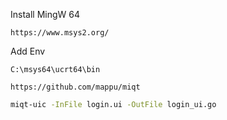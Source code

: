 Install MingW 64
```
https://www.msys2.org/
```
Add Env
```
C:\msys64\ucrt64\bin
```

```
https://github.com/mappu/miqt
```

```bash
miqt-uic -InFile login.ui -OutFile login_ui.go
```
